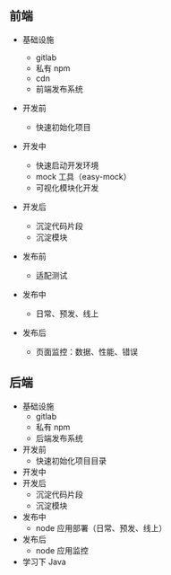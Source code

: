 ## 前端

+   基础设施
    +   gitlab
    +   私有 npm
    +   cdn
    +   前端发布系统

+   开发前
    +   快速初始化项目
+   开发中
    +   快速启动开发环境
    +   mock 工具（easy-mock）
    +   可视化模块化开发
+   开发后
    +   沉淀代码片段
    +   沉淀模块
+   发布前
    +   适配测试
+   发布中
    +   日常、预发、线上
+   发布后
    +   页面监控：数据、性能、错误

## 后端

+   基础设施
    +   gitlab
    +   私有 npm
    +   后端发布系统
+   开发前
    +   快速初始化项目目录
+   开发中
+   开发后
    +   沉淀代码片段
    +   沉淀模块
+   发布中
    +   node 应用部署（日常、预发、线上）
+   发布后
    +   node 应用监控
+   学习下 Java
